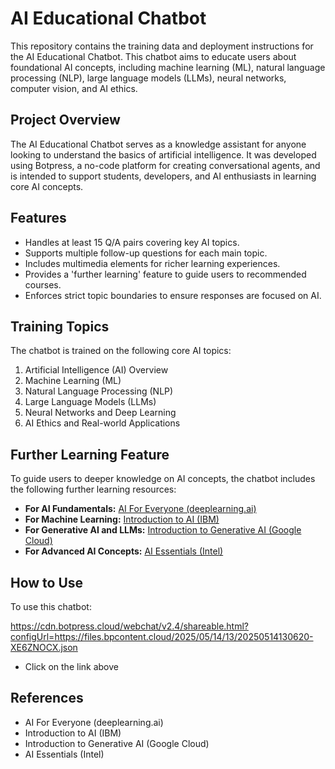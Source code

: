 # AI Educational Chatbot

This repository contains the training data and deployment instructions for the AI Educational Chatbot. This chatbot aims to educate users about foundational AI concepts, including machine learning (ML), natural language processing (NLP), large language models (LLMs), neural networks, computer vision, and AI ethics.

## Project Overview

The AI Educational Chatbot serves as a knowledge assistant for anyone looking to understand the basics of artificial intelligence. It was developed using Botpress, a no-code platform for creating conversational agents, and is intended to support students, developers, and AI enthusiasts in learning core AI concepts.

## Features

* Handles at least 15 Q/A pairs covering key AI topics.
* Supports multiple follow-up questions for each main topic.
* Includes multimedia elements for richer learning experiences.
* Provides a 'further learning' feature to guide users to recommended courses.
* Enforces strict topic boundaries to ensure responses are focused on AI.

## Training Topics

The chatbot is trained on the following core AI topics:

1. Artificial Intelligence (AI) Overview
2. Machine Learning (ML)
3. Natural Language Processing (NLP)
4. Large Language Models (LLMs)
5. Neural Networks and Deep Learning
6. AI Ethics and Real-world Applications

## Further Learning Feature

To guide users to deeper knowledge on AI concepts, the chatbot includes the following further learning resources:

* **For AI Fundamentals:** [AI For Everyone (deeplearning.ai)](https://www.coursera.org/learn/ai-for-everyone)
* **For Machine Learning:** [Introduction to AI (IBM)](https://www.coursera.org/learn/ai-for-everyone)
* **For Generative AI and LLMs:** [Introduction to Generative AI (Google Cloud)](https://www.coursera.org/learn/generative-ai)
* **For Advanced AI Concepts:** [AI Essentials (Intel)](https://www.coursera.org/learn/ai-essentials)

## How to Use

To use this chatbot:

https://cdn.botpress.cloud/webchat/v2.4/shareable.html?configUrl=https://files.bpcontent.cloud/2025/05/14/13/20250514130620-XE6ZNOCX.json

* Click on the link above


## References

* AI For Everyone (deeplearning.ai)
* Introduction to AI (IBM)
* Introduction to Generative AI (Google Cloud)
* AI Essentials (Intel)


